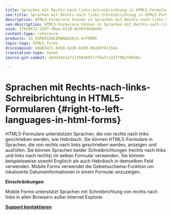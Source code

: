 ```yaml
---
title: Sprachen mit Rechts-nach-links-Schreibrichtung in HTML5-Formularen
seo-title: Sprachen mit Rechts-nach-links-Schreibrichtung in HTML5-Formularen
description: HTML5-Formulare können in Sprachen mit Rechts-nach-links-Schreibrichtung wie Hebräisch angezeigt und ausgefüllt werden.
seo-description: HTML5-Formulare können in Sprachen mit Rechts-nach-links-Schreibrichtung wie Hebräisch angezeigt und ausgefüllt werden.
uuid: 37639671-3207-49aa-b110-8e39fd648449
content-type: reference
products: SG_EXPERIENCEMANAGER/6.4/FORMS
topic-tags: hTML5_forms
discoiquuid: b8465471-0458-42d6-8209-8ba90f41154a
translation-type: tm+mt
source-git-commit: db4d19e3af11f04369fc7f6a7c13377962f0650a

---
```



# Sprachen mit Rechts-nach-links-Schreibrichtung in HTML5-Formularen {#right-to-left-languages-in-html-forms}

HTML5-Formulare unterstützen Sprachen, die von rechts nach links geschrieben werden, wie Hebräisch. Sie können HTML5-Formulare in Sprachen, die von rechts nach links geschrieben werden, anzeigen und ausfüllen. Sie können Sprachen beider Schreibrichtungen (rechts nach links und links nach rechts) im selben Formular verwenden. Sie können beispielsweise sowohl Englisch als auch Hebräisch in demselben Feld verwenden. Mobile Forms verwendet die Gebietsschema-Funktion um lokalisierte Datumsinformationen in einem Formular anzuzeigen.

**Einschränkungen**

Mobile Forms unterstützt Sprachen mit Schreibrichtung von rechts nach links in allen Browsern außer Internet Explorer. 

**[Support kontaktieren](https://www.adobe.com/account/sign-in.supportportal.html)**
